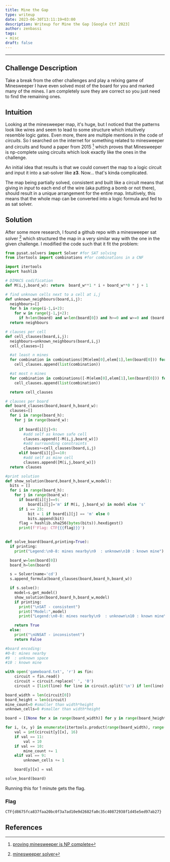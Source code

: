 ```yaml
---
title: Mine the Gap
type: writeup
date: 2023-06-30T13:11:19+03:00
description: Writeup for Mine the Gap [Google Ctf 2023]
author: zenbassi
tags:
- misc
draft: false
---
```

___

## Challenge Description

Take a break from the other challenges and play a relxing game of Minesweeper
I have even solved most of the board for you and marked many of the mines.
I am completely sure they are correct so you just need to find the remaining ones.

## Intuition

Looking at the minesweeper map, it's huge, but I noticed that the patterns look
like wires and seem to lead to some structure which intuitively resemble logic
gates. Even more, there are multiple mentions in the code of _circuits_. So I searched
on the internet for something related to minesweeper and circuits and found a paper from
2015 [^1] which proves that Minesweeper is np-complete using circuits which look exactly 
like the ones in the challenge.

An initial idea that results is that we could convert the map to a logic circuit and input it into
a sat-solver like **z3**. Now... that's kinda complicated.

The map being partially solved, consistent and built like a circuit means that giving in _input_ to
each end of the wire (aka putting a bomb or not there), should result in a unique arrangement for the
entire map. Intuitively, this means that the whole map can be converted into a logic formula and fed to
as sat solver.

## Solution

After some more research, I found a github repo with a minesweeper sat solver [^2] which structured the map
in a very similar way with the one in the given challenge. I modified the code such that it fit the problem:

```python
from pysat.solvers import Solver #for SAT solving
from itertools import combinations #for combinations in a CNF

import itertools
import hashlib

# DIMACS codification
def M(i,j,board_w): return  board_w**1 * i + board_w**0 * j + 1

# find unknown cells next to a cell at i,j
def unknown_neighbours(board,i,j):
  neighbours=[]
  for h in range(i-1,i+2):
    for w in range(j-1,j+2):
      if h<len(board) and w<len(board[0]) and h>=0 and w>=0 and (board[h][w]>8): neighbours.append((h,w))
  return neighbours

# clauses per cell
def cell_clauses(board,i,j):
  neighbours=unknown_neighbours(board,i,j)
  cell_clauses=[]

  #at least n mines
  for combination in combinations([M(elem[0],elem[1],len(board[0])) for elem in neighbours],len(neighbours)-board[i][j]+1):
    cell_clauses.append(list(combination))

  #at most n mines
  for combination in combinations([-M(elem[0],elem[1],len(board[0])) for elem in neighbours], board[i][j]+1):
    cell_clauses.append(list(combination))

  return cell_clauses

# clauses per board
def board_clauses(board,board_h,board_w):
  clauses=[]
  for i in range(board_h):
    for j in range(board_w):
    
      if board[i][j]<9:
        #add self as known safe cell
        clauses.append([-M(i,j,board_w)])
        #add surrounding constraints
        clauses+=cell_clauses(board,i,j)
      elif board[i][j]==10:
        #add self as mine cell
        clauses.append([M(i,j,board_w)])
  return clauses

#print solution
def show_solution(board,board_h,board_w,model):
  bits = []
  for i in range(board_h):
    for j in range(board_w):
      if board[i][j]==9:
          board[i][j]='m' if M(i, j,board_w) in model else 's'
      if i == 23:
          bit = 1 if board[i][j] == 'm' else 0
          bits.append(bit)
      flag = hashlib.sha256(bytes(bits)).hexdigest()
      print(f'Flag: CTF{{{flag}}}')
  

def solve_board(board,printing=True):
  if printing:
    print("Legend:\n0-8: mines nearby\n9  : unknown\n10 : known mine")

  board_w=len(board[0])
  board_h=len(board)

  s = Solver(name='cd')
  s.append_formula(board_clauses(board,board_h,board_w))

  if s.solve():
    model=s.get_model()
    show_solution(board,board_h,board_w,model)
    if printing:
      print("\nSAT - consistent")
      print("Model:",model)
      print("Legend:\n0-8: mines nearby\n9  : unknown\n10 : known mine\nm  : found mine\ns  : found safe")

    return True
  else:
    print("\nUNSAT - inconsistent")
    return False

#board encoding:
#0-8: mines nearby
#9  : unknown space
#10 : known mine

with open('gameboard.txt', 'r') as fin:
    circuit = fin.read()
    circuit = circuit.replace(' ', '0')
    circuit = [list(line) for line in circuit.split('\n') if len(line) > 0]

board_width = len(circuit[0])
board_height = len(circuit)
mine_count=0 #smaller than width*height
unknown_cells=0 #smaller than width*height

board = [[None for x in range(board_width)] for y in range(board_height)]

for i, (x, y) in enumerate(itertools.product(range(board_width), range(board_height))):
    val = int(circuit[y][x], 16)
    if val == 11:
        val = 10
    if val == 10:
        mine_count += 1
    elif val == 9:
        unknown_cells += 1

    board[y][x] = val

solve_board(board)
```

Running this for 1 minute gets the flag.

### Flag

`CTF{d8675fca837faa20bc0f3a7ad10e9d2682fa0c35c40872938f1d45e5ed97ab27}`

## References

[^1]: [proving minesweeper is NP complete](https://web.math.ucsb.edu/~padraic/ucsb_2014_15/ccs_problem_solving_w2015/NP3.pdf)
[^2]: [minesweeper solver](https://github.com/FabianGalis/minesweeper-sat)
